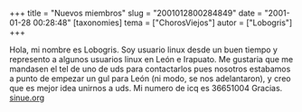 +++
title = "Nuevos miembros"
slug = "2001012800284849"
date = "2001-01-28 00:28:48"
[taxonomies]
tema = ["ChorosViejos"]
autor = ["Lobogris"]
+++

Hola, mi nombre es Lobogris. Soy usuario linux desde un buen tiempo y
represento a algunos usuarios linux en León e Irapuato. Me gustaria que
me mandasen el tel de uno de uds para contactarlos pues nosotros
estabamos a punto de empezar un gul para León (ni modo, se nos
adelantaron), y creo que es mejor idea unirnos a uds. Mi numero de icq
es 36651004 Gracias. [sinue.org](http://www.sinue.org)

